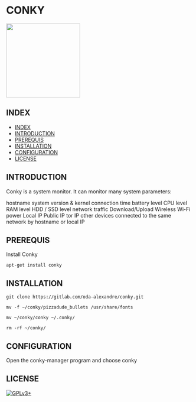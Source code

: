 # CONKY

<img src="https://assets.gitlab-static.net/uploads/-/system/project/avatar/12904439/large.png" width="200" height="200"/>

## INDEX

  - [INDEX](#index)
  - [INTRODUCTION](#introduction)
  - [PREREQUIS](#prerequis)
  - [INSTALLATION](#installation)
  - [CONFIGURATION](#configuration)
  - [LICENSE](#license)

## INTRODUCTION

Conky is a system monitor. It can monitor many system parameters:

hostname
system version & kernel
connection time
battery level
CPU level
RAM level
HDD / SSD level
network traffic Download/Upload
Wireless
Wi-Fi power
Local IP
Public IP
tor IP
other devices connected to the same network by hostname or local IP

## PREREQUIS

Install Conky

```apt-get install conky```

## INSTALLATION

```git clone https://gitlab.com/oda-alexandre/conky.git```

```mv -f ~/conky/pizzadude_bullets /usr/share/fonts```

```mv ~/conky/conky ~/.conky/```

```rm -rf ~/conky/```

## CONFIGURATION

Open the conky-manager program and choose conky

## LICENSE

[![GPLv3+](http://gplv3.fsf.org/gplv3-127x51.png)](https://gitlab.com/oda-alexandre/conky/blob/master/LICENSE)
